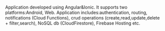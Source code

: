 Application developed using Angular&Ionic. It supports two platforms:Android, Web.
Application includes:authentication, routing, notifications (Cloud Functions), crud operations (create,read,update,delete + filter,search), NoSQL db (CloudFirestore), 
Firebase Hosting etc.
